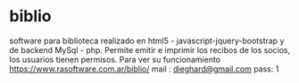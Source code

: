 # biblio
software para biblioteca realizado en html5 - javascript-jquery-bootstrap y de backend MySql - php.
Permite emitir e imprimir los recibos de los socios, los usuarios tienen permisos.
Para ver su funcionamiento
https://www.rasoftware.com.ar/biblio/
mail : dieghard@gmail.com
pass: 1
